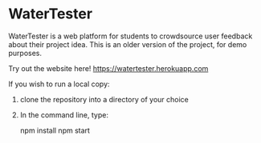 # WaterTester
WaterTester is a web platform for students to crowdsource user feedback about their project idea.
This is an older version of the project, for demo purposes.

Try out the website here!
https://watertester.herokuapp.com

If you wish to run a local copy:
1. clone the repository into a directory of your choice
2. In the command line, type:

    npm install
    npm start
